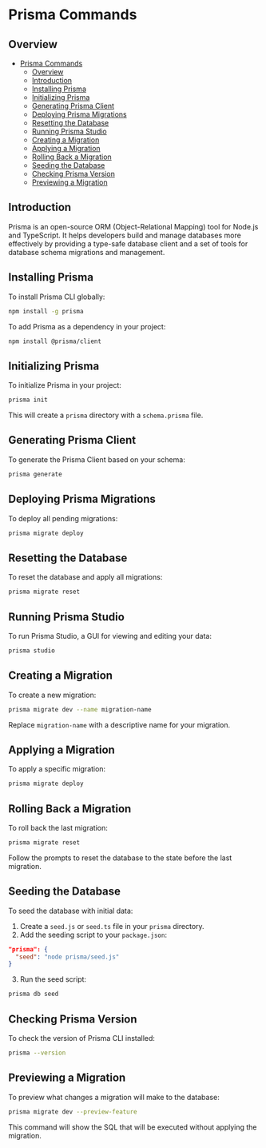 # Prisma Commands

## Overview
- [Prisma Commands](#prisma-commands)
  - [Overview](#overview)
  - [Introduction](#introduction)
  - [Installing Prisma](#installing-prisma)
  - [Initializing Prisma](#initializing-prisma)
  - [Generating Prisma Client](#generating-prisma-client)
  - [Deploying Prisma Migrations](#deploying-prisma-migrations)
  - [Resetting the Database](#resetting-the-database)
  - [Running Prisma Studio](#running-prisma-studio)
  - [Creating a Migration](#creating-a-migration)
  - [Applying a Migration](#applying-a-migration)
  - [Rolling Back a Migration](#rolling-back-a-migration)
  - [Seeding the Database](#seeding-the-database)
  - [Checking Prisma Version](#checking-prisma-version)
  - [Previewing a Migration](#previewing-a-migration)

## Introduction

Prisma is an open-source ORM (Object-Relational Mapping) tool for Node.js and TypeScript. It helps developers build and manage databases more effectively by providing a type-safe database client and a set of tools for database schema migrations and management.

## Installing Prisma

To install Prisma CLI globally:

```sh
npm install -g prisma
```

To add Prisma as a dependency in your project:

```sh
npm install @prisma/client
```

## Initializing Prisma

To initialize Prisma in your project:

```sh
prisma init
```

This will create a `prisma` directory with a `schema.prisma` file.

## Generating Prisma Client

To generate the Prisma Client based on your schema:

```sh
prisma generate
```

## Deploying Prisma Migrations

To deploy all pending migrations:

```sh
prisma migrate deploy
```

## Resetting the Database

To reset the database and apply all migrations:

```sh
prisma migrate reset
```

## Running Prisma Studio

To run Prisma Studio, a GUI for viewing and editing your data:

```sh
prisma studio
```

## Creating a Migration

To create a new migration:

```sh
prisma migrate dev --name migration-name
```

Replace `migration-name` with a descriptive name for your migration.

## Applying a Migration

To apply a specific migration:

```sh
prisma migrate deploy
```

## Rolling Back a Migration

To roll back the last migration:

```sh
prisma migrate reset
```

Follow the prompts to reset the database to the state before the last migration.

## Seeding the Database

To seed the database with initial data:

1. Create a `seed.js` or `seed.ts` file in your `prisma` directory.
2. Add the seeding script to your `package.json`:

```json
"prisma": {
  "seed": "node prisma/seed.js"
}
```

3. Run the seed script:

```sh
prisma db seed
```

## Checking Prisma Version

To check the version of Prisma CLI installed:

```sh
prisma --version
```

## Previewing a Migration

To preview what changes a migration will make to the database:

```sh
prisma migrate dev --preview-feature
```

This command will show the SQL that will be executed without applying the migration.
